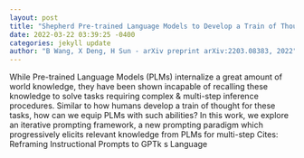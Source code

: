 ```yaml
--- 
layout: post 
title: "Shepherd Pre-trained Language Models to Develop a Train of Thought: An Iterative Prompting Approach" 
date: 2022-03-22 03:39:25 -0400 
categories: jekyll update 
author: "B Wang, X Deng, H Sun - arXiv preprint arXiv:2203.08383, 2022" 
--- 
```

While Pre-trained Language Models (PLMs) internalize a great amount of world knowledge, they have been shown incapable of recalling these knowledge to solve tasks requiring complex & multi-step inference procedures. Similar to how humans develop a train of thought for these tasks, how can we equip PLMs with such abilities? In this work, we explore an iterative prompting framework, a new prompting paradigm which progressively elicits relevant knowledge from PLMs for multi-step Cites: Reframing Instructional Prompts to GPTk s Language